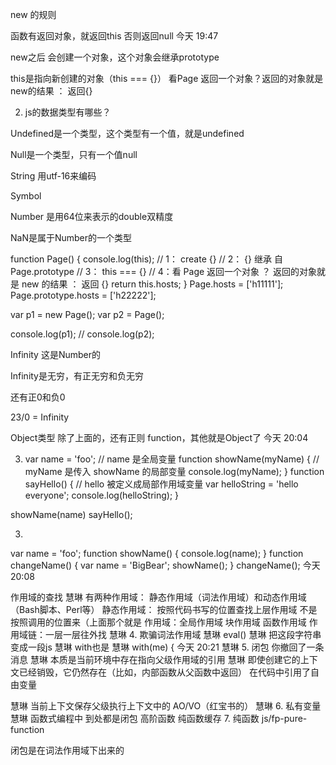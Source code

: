 new 的规则

函数有返回对象，就返回this 否则返回null
今天 19:47

new之后 会创建一个对象，这个对象会继承prototype

this是指向新创建的对象（this === {}） 看Page 返回一个对象？返回的对象就是new的结果 ： 返回{}

2. js的数据类型有哪些？

Undefined是一个类型，这个类型有一个值，就是undefined

Null是一个类型，只有一个值null

String 用utf-16来编码

Symbol

Number 是用64位来表示的double双精度

NaN是属于Number的一个类型

function Page() {
  console.log(this);
  // 1： create {}
  // 2： {} 继承 自 Page.prototype
 //  3： this === {}
//  4：看 Page 返回一个对象 ？ 返回的对象就是 new 的结果 ： 返回 {}
  return this.hosts;
}
Page.hosts = ['h11111'];
Page.prototype.hosts = ['h22222'];
 
var p1 = new Page();
var p2 = Page();

console.log(p1); 
// console.log(p2);

Infinity 这是Number的

Infinity是无穷，有正无穷和负无穷

还有正0和负0

23/0 = Infinity

Object类型 除了上面的，还有正则 function，其他就是Object了
今天 20:04

3. var name = 'foo'; // name 是全局变量
function showName(myName) {
  // myName 是传入 showName 的局部变量
  console.log(myName);
}
function sayHello() {
  // hello 被定义成局部作用域变量
  var helloString = 'hello everyone';
  console.log(helloString);
}


showName(name)
sayHello();

3.

var name = 'foo';
function showName() {
    console.log(name);
}
function changeName() {
    var name = 'BigBear';
    showName();
}
changeName();
今天 20:08

作用域的查找
慧琳
有两种作用域：
静态作用域（词法作用域）和动态作用域（Bash脚本、Perl等）
静态作用域： 按照代码书写的位置查找上层作用域 不是按照调用的位置来（上面那个就是
作用域：全局作用域 块作用域 函数作用域
作用域链：一层一层往外找
慧琳
4. 欺骗词法作用域
慧琳
eval()
慧琳
把这段字符串变成一段js
慧琳
with也是
慧琳
with(me) {
今天 20:21
慧琳
5. 闭包
你撤回了一条消息
慧琳
本质是当前环境中存在指向父级作用域的引用
慧琳
即使创建它的上下文已经销毁，它仍然存在（比如，内部函数从父函数中返回）
在代码中引用了自由变量

慧琳
当前上下文保存父级执行上下文中的 AO/VO（红宝书的）
慧琳
6. 私有变量
慧琳
函数式编程中 到处都是闭包
高阶函数 纯函数缓存
7. 纯函数
js/fp-pure-function

闭包是在词法作用域下出来的